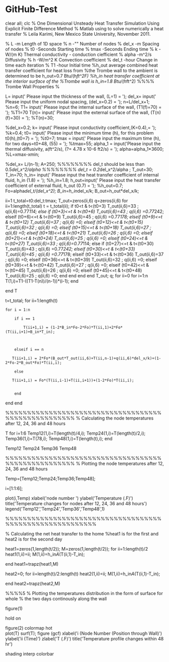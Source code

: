 # GitHub-Test

clear all;
clc
% One Dimensional Unsteady Heat Transfer Simulation Using Explicit Finite Difference Method
% Matlab using to solve numerically a heat transfer
% Leila Karimi, New Mexico State University, November 2011.
 
% L                       -m        Length of 1D space
% n                       -""       Number of nodes
% del_x                   -m        Spacing of nodes
% t0                     -Seconds  Starting time
% tmax                   -Seconds  Ending time
% k                       -W/(m K)  Thermal conductivity - conduction ciefficient
% alpha                   -m^2/s    Diffusivity
% h                       -W/m^2 K  Convection coefficient
% del_t                   -hour  Change in time each iteration
% T1                     -hour  Initial time
%h_out       average combined heat transfer coefficient for heat loss from
%the Trombe wall to the ambient is determined to be h_out=0.7 Btu/(h*ft^2F)
%h_in        heat transfer coefficient at the interior surface of the
%Trombe wall is h_in=1.8 Btu/(h*ft^2)
%%%% Trombe Wall Properties %
 
 
L= input(' Please input the thickness of the wall, (L=1) = ');
del_x= input(' Please input the uniform nodal spacing, (del_x=0.2) = ');
n=L/del_x+1;
%n=6;
T1= input(' Please input the internal surface of the wall, (T1(f)=70) = ');
%T1=70
T(n)= input(' Please input the external surface of the wall, (T(n)(f)=30) = ');
%T(n)=30;
 
%del_x=0.2;
k= input(' Please input conductivity coefficient,(K=0.4),= ');
%k=0.4;
t0= input(' Please input the minimum time (h), for this problem t0(h),(t0=7) = ');
%t0=7;
tmax = input(' Please input the maximum time (h), for two days=t0+48, (55) = ');
%tmax=55;
alpha_1 = input('Please input the thermal diffusivity, a(ft^2/s), (?= 4.78 x 10-6 ft2/s) = ');
alpha=alpha_1*3600;
%L=xmax-xmin;
 
%del_x= L/(n-1);
A=250;
%%%%%%%%   del_t should be less than 0.5*del_x^2/alpha   %%%%%%%%
del_t = 0.2*del_x^2/alpha ;
T_out=30;
T_in=70;
h_in= input(' Please input the heat transfer coefficient of internal fluid, h_in (1.8)  = ');
%h_in=1.8;
h_out=input(' Please input the heat transfer coefficient of external fluid, h_out (0.7)  = ');
%h_out=0.7;
Fo=alpha*del_t/(del_x^2);
B_in=h_in*del_x/k;
B_out=h_out*del_x/k;
 
ii=1
t_total=t0:del_t:tmax;
T_out=zeros(ii,6)
q=zeros(ii,6)
for ii=1:length(t_total)
    t = t_total(ii);
if t0<t & t<(t0+3)
     T_out(ii,6)=33 ; q(ii,6)=0.77*114;
    else if (t0+3)<=t & t<(t0+6)
    T_out(ii,6)=43 ; q(ii,6) =0.77*242;
    elseif (t0+6)<=t & t<(t0+9)
    T_out(ii,6)=45 ; q(ii,6) =0.77*178;
    elseif (t0+9)<=t & t<(t0+12)
    T_out(ii,6)=37 ; q(ii,6) =0;
    elseif (t0+12)<=t & t<(t0+15)
    T_out(ii,6)=32 ; q(ii,6) =0;
    elseif (t0+15)<=t & t<(t0+18)
    T_out(ii,6)=27 ; q(ii,6) =0;
    elseif (t0+18)<=t & t<(t0+21)
    T_out(ii,6)=26 ; q(ii,6) =0;
    elseif (t0+21)<=t & t<(t0+24)
    T_out(ii,6)=25 ; q(ii,6) =0;
    elseif (t0+24)<=t & t<(t0+27)
    T_out(ii,6)=33 ; q(ii,6)=0.77*114;
    else if (t0+27)<=t & t<(t0+30)
    T_out(ii,6)=43 ; q(ii,6) =0.77*242;
    elseif (t0+30)<=t & t<(t0+33)
    T_out(ii,6)=45 ; q(ii,6) =0.77*178;
    elseif (t0+33)<=t & t<(t0+36)
    T_out(ii,6)=37 ; q(ii,6) =0;
    elseif (t0+36)<=t & t<(t0+39)
    T_out(ii,6)=32 ; q(ii,6) =0;
    elseif (t0+39)<=t & t<(t0+42)
    T_out(ii,6)=27 ; q(ii,6) =0;
    elseif (t0+42)<=t & t<(t0+45)
    T_out(ii,6)=26 ; q(ii,6) =0;
    elseif (t0+45)<=t & t<(t0+48)
    T_out(ii,6)=25 ; q(ii,6) =0;
        end
    end
end
end
T_out;
q;
for ii=0
    for i=1:n
    T(1,i)=T1-((T1-T(n))/(n-1))*(i-1);
    end
 
end
T
 
t=t_total;
for ii=1:length(t)
    
    for i = 1:n
  
        if i == 1 
            
            T(ii+1,i) = (1-2*B_in*Fo-2*Fo)*T(ii,1)+2*Fo*(T(ii,i+1)+B_in*T_in);
            
            
        
        elseif i == n
            
       T(ii+1,i) = 2*Fo*(B_out*T_out(ii,6)+T(ii,n-1)+q(ii,6)*del_x/k)+(1-2*Fo-2*B_out*Fo)*T(ii,i);
      
        else
 
       T(ii+1,i) = Fo*(T(ii,i-1)+T(ii,i+1))+(1-2*Fo)*T(ii,i);
               
      
        end
 
end
end

 %%%%%%%%%%%%%%%%%%%%%%%%%%%%%%%%%%%%%%%%%%%%%%%%%%%%
 % Calculating the node temperatures after 12, 24, 36 and 48 hours
 
    
T
for i=1:6
Temp12(1,i)=T(length(t)/4,i);
Temp24(1,i)=T(length(t)/2,i);
Temp36(1,i)=T(78,i);
Temp48(1,i)=T(length(t),i);
end
 
Temp12
Temp24
Temp36
Temp48

%%%%%%%%%%%%%%%%%%%%%%%%%%%%%%%%%%%%%%%%%%%%%%%%%%%%
% Plotting the node temperatures after 12, 24, 36 and 48 hours
 
 
Temp=[Temp12;Temp24;Temp36;Temp48];
 
i=[1:1:6];
 
plot(i,Temp)
xlabel('node number ')
ylabel('Temperature (.F)')
title('Temperature changes for nodes after 12, 24, 36 and 48 hours')
legend('Temp12','Temp24','Temp36','Temp48',1)
 
%%%%%%%%%%%%%%%%%%%%%%%%%%%%%%%%%%%%%%%%%%%%%%%%%%%%%%%%%

% Calculating the net heat transfer to the home
%heat1 is for the first and heat2 is for the second day

heat1=zeros(1,length(t/2));
M=zeros(1,length(t/2));
for ii=1:length(t)/2
   heat1(1,ii)=ii;
M(1,ii)=h_in*A*(T(ii,1)-T_in);
          
end
heat1=trapz(heat1,M)
 
 
heat2=0;
for ii=length(t)/2:length(t)
     heat2(1,ii)=ii;
M(1,ii)=h_in*A*(T(ii,1)-T_in);
          
end
heat2=trapz(heat2,M)

%%%%5
% Plotting the  temperatures distribution in the form of surface for whole
% the two days continously along the wall
 
figure(1)
 
 hold on
 
figure(2)
colormap hot  
plot(T)
surf(T); figure (gcf)
xlabel('i (Node Number (Position through Wall)')
ylabel('ii (Time)')
zlabel('T (.F)')
title('Temperature profile changes within 48 hr')
 
shading interp
colorbar
